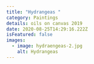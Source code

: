 ```yaml
---
title: "Hydrangeas "
category: Paintings
details: oils on canvas 2019
date: 2020-08-25T14:29:16.222Z
isFeatured: false
images:
  - image: hydraengeas-2.jpg
    alt: Hydrangeas
---
```

